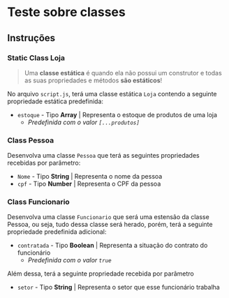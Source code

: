 # Teste sobre classes

## Instruções

### Static Class Loja 

> Uma **classe estática** é quando ela não possui um construtor e todas as suas propriedades e métodos **são estáticos**!

No arquivo `script.js`, terá uma classe estática `Loja` contendo a seguinte propriedade estática predefinida:

- `estoque` - Tipo **Array** | Representa o estoque de produtos de uma loja
  - *Predefinida com o valor `[...produtos]`*

### Class Pessoa 

Desenvolva uma classe `Pessoa` que terá as seguintes propriedades recebidas por parâmetro:

- `Nome` - Tipo **String** | Representa o nome da pessoa
- `cpf` - Tipo **Number** | Representa o CPF da pessoa

### Class Funcionario 

Desenvolva uma classe `Funcionario` que será uma estensão da classe Pessoa, ou seja, tudo dessa classe será herado, porém, terá a seguinte propriedade predefinida adicional:

- `contratada` - Tipo **Boolean** | Representa a situação do contrato do funcionário
  - *Predefinida com o valor `true`*

Além dessa, terá a seguinte propriedade recebida por parâmetro

- `setor` - Tipo **String** | Representa o setor que esse funcionário trabalha
